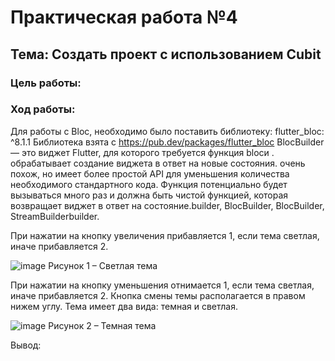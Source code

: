 # Практическая работа №4
## Тема: Создать проект с использованием Cubit
### Цель работы: 

### Ход работы:
Для работы с Bloc, необходимо было поставить библиотеку: flutter_bloc: ^8.1.1 Библиотека взята с https://pub.dev/packages/flutter_bloc
BlocBuilder — это виджет Flutter, для которого требуется функция blocи . обрабатывает создание виджета в ответ на новые состояния. очень похож, но имеет более простой API для уменьшения количества необходимого стандартного кода. Функция потенциально будет вызываться много раз и должна быть чистой функцией, которая возвращает виджет в ответ на состояние.builder, BlocBuilder, BlocBuilder, StreamBuilderbuilder.

При нажатии на кнопку увеличения прибавляется 1, если тема светлая, иначе прибавляется 2.


![image](https://user-images.githubusercontent.com/94557992/206558329-b0823aa7-7fcc-4d4e-b5ef-1aa71290d710.png)
Рисунок 1 – Светлая тема

При нажатии на кнопку уменьшения отнимается 1, если тема светлая, иначе прибавляется 2.
Кнопка смены темы располагается в правом нижем углу.
Тема имеет два вида: темная и светлая.


![image](https://user-images.githubusercontent.com/94557992/206558378-f99e2e49-2798-4679-8a5b-45e360985190.png)
Рисунок 2 – Темная тема

Вывод: 
